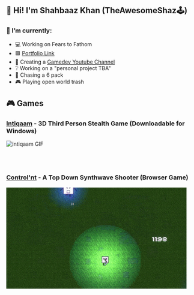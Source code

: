 ##  👋 Hi! I'm Shahbaaz Khan (TheAwesomeShaz🕹)

### 🔭 I’m currently:

- 💻  Working on Fears to Fathom
- 🟪 [Portfolio Link](https://theawesomeshaz.github.io/)
- 🎥  Creating a [Gamedev Youtube Channel](https://www.youtube.com/@TheAwesomeShaz)
- ❔     Working on a "personal project TBA"
- 💪  Chasing a 6 pack
- 🎮  Playing open world trash

<!--
**ShahbaazKhan-TheAwesomeShaz/ShahbaazKhan-TheAwesomeShaz** is a ✨ _special_ ✨ repository because its `README.md` (this file) appears on your GitHub profile.

-->

## 🎮 Games


  ### [Intiqaam](https://theawesomeshaz.itch.io/intiqaam) <b>- 3D Third Person Stealth Game (Downloadable for Windows)</b>
  <p align="left"><img src="https://user-images.githubusercontent.com/51862748/116839944-c2e22280-abf1-11eb-851d-8fcc1f29fed7.gif" alt="intiqaam GIF"></p>

<br>  <br>


### [Control'nt](https://theawesomeshaz.itch.io/control-nt) <b>- A Top Down Synthwave Shooter (Browser Game)</b>
<p align="left"><img src="https://github.com/ShahbaazKhan-TheAwesomeShaz/ShahbaazKhan-TheAwesomeShaz/blob/master/Control'nt%20GIF.gif" alt="cool GIF"></p>










